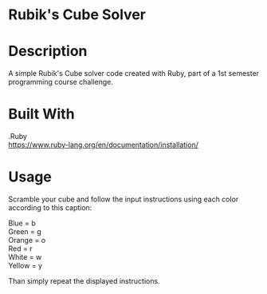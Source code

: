 # Rubik's Cube Solver

# Description
A simple Rubik's Cube solver code created with Ruby, part of a 1st semester programming course challenge.

# Built With
.Ruby<br>
https://www.ruby-lang.org/en/documentation/installation/

# Usage
Scramble your cube and follow the input instructions using each color according to this caption:

Blue = b<br>
Green = g<br>
Orange = o<br>
Red = r<br>
White = w<br>
Yellow = y<br>

Than simply repeat the displayed instructions.
